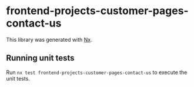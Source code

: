 # frontend-projects-customer-pages-contact-us

This library was generated with [Nx](https://nx.dev).

## Running unit tests

Run `nx test frontend-projects-customer-pages-contact-us` to execute the unit tests.

